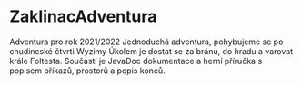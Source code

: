 # ZaklinacAdventura
Adventura pro rok 2021/2022
Jednoduchá adventura, pohybujeme se po chudincské čtvrti Wyzimy
Úkolem je dostat se za bránu, do hradu a varovat krále Foltesta.
Součástí je JavaDoc dokumentace a herní příručka s popisem příkazů, prostorů a popis konců.
